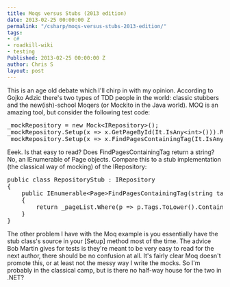 ```yaml
---
title: Moqs versus Stubs (2013 edition)
date: 2013-02-25 00:00:00 Z
permalink: "/csharp/moqs-versus-stubs-2013-edition/"
tags:
- c#
- roadkill-wiki
- testing
Published: 2013-02-25 00:00:00 Z
author: Chris S
layout: post
---
```


This is an age old debate which I'll chirp in with my opinion. According to Gojko Adzic there's two types of TDD people in the world: classic stubbers and the new(ish)-school Moqers (or Mockito in the Java world). MOQ is an amazing tool, but consider the following test code:

<pre>_mockRepository = new Mock&lt;IRepository>();
_mockRepository.Setup(x => x.GetPageById(It.IsAny&lt;int&gt;())).Returns&lt;int&gt;(x => _pageList.FirstOrDefault(p => p.Id == x));
_mockRepository.Setup(x => x.FindPagesContainingTag(It.IsAny&lt;string>())).Returns&lt;string&gt;(x => _pageList.Where(p => p.Tags.ToLower().Contains(x.ToLower())));
</pre>

Eeek. Is that easy to read? Does FindPagesContainingTag return a string? No, an IEnumerable of Page objects. Compare this to a stub implementation (the classical way of mocking) of the IRepository:

<pre>public class RepositoryStub : IRepository
{
    public IEnumerable&lt;Page&gt;FindPagesContainingTag(string tag)
    {
        return _pageList.Where(p => p.Tags.ToLower().Contains(tag.Tolower()));
    }
}
</pre>

The other problem I have with the Moq example is you essentially have the stub class's source in your [Setup] method most of the time. The advice Bob Martin gives for tests is they're meant to be very easy to read for the next author, there should be no confusion at all. It's fairly clear Moq doesn't promote this, or at least not the messy way I write the mocks. So I'm probably in the classical camp, but is there no half-way house for the two in .NET?